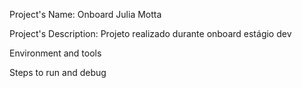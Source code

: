 Project's Name: Onboard Julia Motta

Project's Description: Projeto realizado durante onboard estágio dev

Environment and tools 

Steps to run and debug 